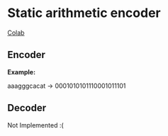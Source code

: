 # Static arithmetic encoder

[Colab](https://colab.research.google.com/drive/1L6Hepi_dfMzobPbQe0SH-RuDtBS2RY_7?usp=sharing)

## Encoder

**Example:**

aaagggcacat -> 0001010101110001011101

## Decoder
Not Implemented :(